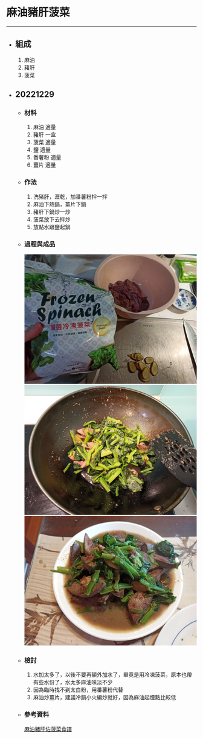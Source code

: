 # 麻油豬肝菠菜
---
+ ## 組成
  1. 麻油
  2. 豬肝
  3. 菠菜

+ ## 20221229
  + ### 材料
    1. 麻油 適量
    2. 豬肝 一盒
    3. 菠菜 適量
    4. 鹽  適量
    5. 番薯粉 適量
    6. 薑片  適量
  
  + ### 作法
    1. 洗豬肝，瀝乾，加番薯粉拌一拌
    2. 麻油下熱鍋，薑片下鍋
    3. 豬肝下鍋炒一炒
    4. 菠菜放下去拌炒
    5. 放點水跟鹽起鍋
  
  + ### 過程與成品
    ![](../../Image/20221229_1.jpg)
    ![](../../Image/20221229_2.jpg)
    ![](../../Image/20221229_3.jpg)
  
  + ### 檢討
    1. 水加太多了，以後不要再額外加水了，畢竟是用冷凍菠菜，原本也帶有些水份了，水太多麻油味淡不少
    2. 因為臨時找不到太白粉，用番薯粉代替
    3. 麻油炒薑片，建議冷鍋小火編炒就好，因為麻油起煙點比較低
  
  + ### 參考資料
    [麻油豬肝佐菠菜食譜](https://icook.tw/recipes/327061)